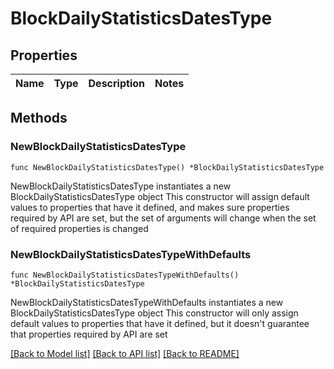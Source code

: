 # BlockDailyStatisticsDatesType

## Properties

Name | Type | Description | Notes
------------ | ------------- | ------------- | -------------

## Methods

### NewBlockDailyStatisticsDatesType

`func NewBlockDailyStatisticsDatesType() *BlockDailyStatisticsDatesType`

NewBlockDailyStatisticsDatesType instantiates a new BlockDailyStatisticsDatesType object
This constructor will assign default values to properties that have it defined,
and makes sure properties required by API are set, but the set of arguments
will change when the set of required properties is changed

### NewBlockDailyStatisticsDatesTypeWithDefaults

`func NewBlockDailyStatisticsDatesTypeWithDefaults() *BlockDailyStatisticsDatesType`

NewBlockDailyStatisticsDatesTypeWithDefaults instantiates a new BlockDailyStatisticsDatesType object
This constructor will only assign default values to properties that have it defined,
but it doesn't guarantee that properties required by API are set


[[Back to Model list]](../README.md#documentation-for-models) [[Back to API list]](../README.md#documentation-for-api-endpoints) [[Back to README]](../README.md)


